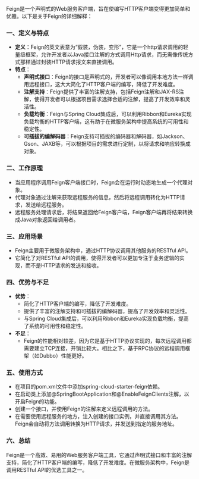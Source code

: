 Feign是一个声明式的Web服务客户端，旨在使编写HTTP客户端变得更加简单和优雅。以下是关于Feign的详细解释：
### 一、定义与特点

- **定义**：Feign的英文表意为“假装，伪装，变形”，它是一个http请求调用的轻量级框架，允许开发者以Java接口注解的方式调用Http请求，而无需像传统方式那样通过封装HTTP请求报文来直接调用。
- **特点**：
   - **声明式接口**：Feign的接口是声明式的，开发者可以像调用本地方法一样调用远程接口，这大大简化了HTTP客户端的编写，降低了开发难度。
   - **注解支持**：Feign提供了丰富的注解支持，包括Feign注解和JAX-RS注解，使得开发者可以根据项目需求选择合适的注解，提高了开发效率和灵活性。
   - **负载均衡**：Feign与Spring Cloud集成后，可以利用Ribbon和Eureka实现负载均衡的HTTP客户端，这有助于在微服务架构中提高系统的可用性和稳定性。
   - **可插拔的编解码器**：Feign支持可插拔的编码器和解码器，如Jackson、Gson、JAXB等，可以根据项目的需求进行定制，以将请求和响应转换成对象。
### 二、工作原理

- 当应用程序调用Feign客户端接口时，Feign会在运行时动态地生成一个代理对象。
- 代理对象通过注解来获取远程服务的信息，然后将远程调用转化为HTTP请求，发送给远程服务。
- 远程服务处理请求后，将结果返回给Feign客户端，Feign客户端再将结果转换成Java对象返回给调用者。
### 三、应用场景

- Feign主要用于微服务架构中，通过HTTP协议调用其他服务的RESTful API。
- 它简化了对RESTful API的调用，使得开发者可以更加专注于业务逻辑的实现，而不是HTTP请求的发送和接收。
### 四、优势与不足

- **优势**：
   - 简化了HTTP客户端的编写，降低了开发难度。
   - 提供了丰富的注解支持和可插拔的编解码器，提高了开发效率和灵活性。
   - 与Spring Cloud集成后，可以利用Ribbon和Eureka实现负载均衡，提高了系统的可用性和稳定性。
- **不足**：
   - Feign的性能相对较差，因为它是基于HTTP协议实现的，每次远程调用都需要建立TCP连接，开销比较大。相比之下，基于RPC协议的远程调用框架（如Dubbo）性能更好。
### 五、使用方式

- 在项目的pom.xml文件中添加spring-cloud-starter-feign依赖。
- 在启动类上添加@SpringBootApplication和@EnableFeignClients注解，以开启Feign的功能。
- 创建一个接口，并使用Feign的注解来定义远程调用的方法。
- 在需要使用远程服务的地方，注入创建的接口实例，并直接调用其方法。Feign会自动将方法调用转换为HTTP请求，并发送到指定的服务地址。
### 六、总结
Feign是一个高效、易用的Web服务客户端工具，它通过声明式接口和丰富的注解支持，简化了HTTP客户端的编写，降低了开发难度。在微服务架构中，Feign是调用RESTful API的优选工具之一。
